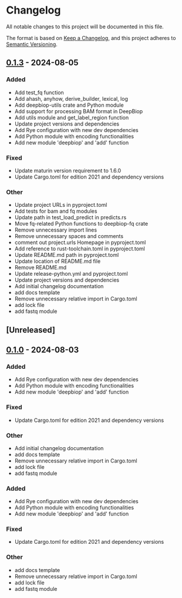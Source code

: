 # Changelog

All notable changes to this project will be documented in this file.

The format is based on [Keep a Changelog](https://keepachangelog.com/en/1.0.0/),
and this project adheres to [Semantic Versioning](https://semver.org/spec/v2.0.0.html).

## [0.1.3](https://github.com/cauliyang/DeepBioP/releases/tag/py-deepbiop-v0.1.3) - 2024-08-05

### Added

- Add test_fq function
- Add ahash, anyhow, derive_builder, lexical, log
- Add deepbiop-utils crate and Python module
- Add support for processing BAM format in DeepBiop
- Add utils module and get_label_region function
- Update project versions and dependencies
- Add Rye configuration with new dev dependencies
- Add Python module with encoding functionalities
- Add new module 'deepbiop' and 'add' function

### Fixed

- Update maturin version requirement to 1.6.0
- Update Cargo.toml for edition 2021 and dependency versions

### Other

- Update project URLs in pyproject.toml
- Add tests for bam and fq modules
- Update path in test_load_predict in predicts.rs
- Move fq-related Python functions to deepbiop-fq crate
- Remove unnecessary import lines
- Remove unnecessary spaces and comments
- comment out project.urls Homepage in pyproject.toml
- Add reference to rust-toolchain.toml in pyproject.toml
- Update README.md path in pyproject.toml
- Update location of README.md file
- Remove README.md
- Update release-python.yml and pyproject.toml
- Update project versions and dependencies
- Add initial changelog documentation
- add docs template
- Remove unnecessary relative import in Cargo.toml
- add lock file
- add fastq module

## \[Unreleased\]

## [0.1.0](https://github.com/cauliyang/DeepBioP/releases/tag/py-deepbiop-v0.1.0) - 2024-08-03

### Added

- Add Rye configuration with new dev dependencies
- Add Python module with encoding functionalities
- Add new module 'deepbiop' and 'add' function

### Fixed

- Update Cargo.toml for edition 2021 and dependency versions

### Other

- Add initial changelog documentation
- add docs template
- Remove unnecessary relative import in Cargo.toml
- add lock file
- add fastq module

### Added

- Add Rye configuration with new dev dependencies
- Add Python module with encoding functionalities
- Add new module 'deepbiop' and 'add' function

### Fixed

- Update Cargo.toml for edition 2021 and dependency versions

### Other

- add docs template
- Remove unnecessary relative import in Cargo.toml
- add lock file
- add fastq module
